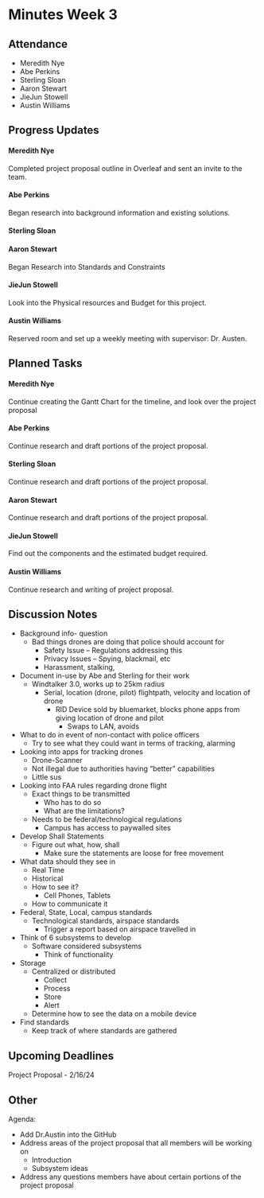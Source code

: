 # Minutes Week 3

## Attendance
   - Meredith Nye
   - Abe Perkins
   - Sterling Sloan
   - Aaron Stewart
   - JieJun Stowell
   - Austin Williams

## Progress Updates
#### Meredith Nye
Completed project proposal outline in Overleaf and sent an invite to the team.
#### Abe Perkins
Began research into background information and existing solutions. 
#### Sterling Sloan
#### Aaron Stewart
Began Research into Standards and Constraints
#### JieJun Stowell
Look into the Physical resources and Budget for this project.
#### Austin Williams
Reserved room and set up a weekly meeting with supervisor: Dr. Austen.

## Planned Tasks
#### Meredith Nye
Continue creating the Gantt Chart for the timeline, and look over the project proposal
#### Abe Perkins
Continue research and draft portions of the project proposal.
#### Sterling Sloan
Continue research and draft portions of the project proposal.
#### Aaron Stewart
Continue research and draft portions of the project proposal.
#### JieJun Stowell
Find out the components and the estimated budget required.
#### Austin Williams
Continue research and writing of project proposal.

## Discussion Notes
-	Background info- question
    - Bad things drones are doing that police should account for
       - Safety Issue – Regulations addressing this
       - Privacy Issues – Spying, blackmail, etc
       - Harassment, stalking, 
-	Document in-use by Abe and Sterling for their work
    - Windtalker 3.0, works up to 25km radius
       - Serial, location (drone, pilot) flightpath, velocity and location of drone
          - RID Device sold by bluemarket, blocks phone apps from giving location of drone and pilot
             - Swaps to LAN, avoids 
-	What to do in event of non-contact with police officers
    - Try to see what they could want in terms of tracking, alarming
-	Looking into apps for tracking drones
    - Drone-Scanner
    - Not illegal due to authorities having “better” capabilities
    - Little sus
-	Looking into FAA rules regarding drone flight
    - Exact things to be transmitted
       - Who has to do so
        - What are the limitations?
    - Needs to be federal/technological regulations
       - Campus has access to paywalled sites
-	Develop Shall Statements
    - Figure out what, how, shall
       - Make sure the statements are loose for free movement
-	What data should they see in
    - Real Time
    - Historical
    - How to see it?
       - Cell Phones, Tablets
    - How to communicate it
-	Federal, State, Local, campus standards
    - Technological standards, airspace standards
       - Trigger a report based on airspace travelled in
-	Think of 6 subsystems to develop 
    - Software considered subsystems
       - Think of functionality
-	Storage
    - Centralized or distributed
       - Collect
       - Process
       - Store
       - Alert
    - Determine how to see the data on a mobile device
-	Find standards
    - Keep track of where standards are gathered


## Upcoming Deadlines
Project Proposal - 2/16/24

## Other
Agenda:
  - Add Dr.Austin into the GitHub
  - Address areas of the project proposal that all members will be working on
      - Introduction
      - Subsystem ideas
  - Address any questions members have about certain portions of the project proposal
